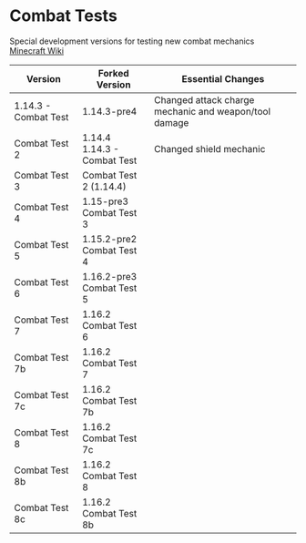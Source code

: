 # Combat Tests
Special development versions for testing new combat mechanics  
[Minecraft Wiki](https://minecraft.fandom.com/wiki/Java_Edition_Combat_Tests)

Version | Forked Version | Essential Changes
------- | ---------------- | ------------------
1.14.3 - Combat Test | 1.14.3-pre4 | Changed attack charge mechanic and weapon/tool damage
Combat Test 2 | 1.14.4 <br> 1.14.3 - Combat Test | Changed shield mechanic
Combat Test 3 | Combat Test 2 (1.14.4) |
Combat Test 4 | 1.15-pre3 <br> Combat Test 3 |
Combat Test 5 | 1.15.2-pre2 <br> Combat Test 4 |
Combat Test 6 | 1.16.2-pre3 <br> Combat Test 5 |
Combat Test 7 | 1.16.2 <br> Combat Test 6 |
Combat Test 7b | 1.16.2 <br> Combat Test 7 |
Combat Test 7c | 1.16.2 <br> Combat Test 7b |
Combat Test 8  | 1.16.2 <br> Combat Test 7c |
Combat Test 8b | 1.16.2 <br> Combat Test 8 |
Combat Test 8c | 1.16.2 <br> Combat Test 8b |